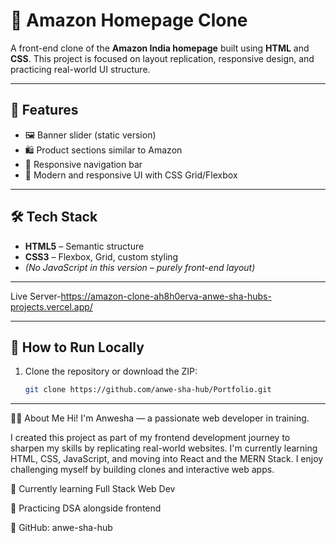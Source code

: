 # 🛒 Amazon Homepage Clone

A front-end clone of the **Amazon India homepage** built using **HTML** and **CSS**. This project is focused on layout replication, responsive design, and practicing real-world UI structure.

---

## 📌 Features

- 🖼️ Banner slider (static version)
- 🛍️ Product sections similar to Amazon
- 🧭 Responsive navigation bar
- 🎨 Modern and responsive UI with CSS Grid/Flexbox

---

## 🛠️ Tech Stack

- **HTML5** – Semantic structure
- **CSS3** – Flexbox, Grid, custom styling
- *(No JavaScript in this version – purely front-end layout)*

---
Live Server-https://amazon-clone-ah8h0erva-anwe-sha-hubs-projects.vercel.app/

---
## 🚀 How to Run Locally

1. Clone the repository or download the ZIP:
   ```bash
   git clone https://github.com/anwe-sha-hub/Portfolio.git
 ---
🙋‍♀️ About Me
Hi! I'm Anwesha — a passionate web developer in training.

I created this project as part of my frontend development journey to sharpen my skills by replicating real-world websites. I'm currently learning HTML, CSS, JavaScript, and moving into React and the MERN Stack. I enjoy challenging myself by building clones and interactive web apps.

🌱 Currently learning Full Stack Web Dev

🧠 Practicing DSA alongside frontend

🔗 GitHub: anwe-sha-hub


